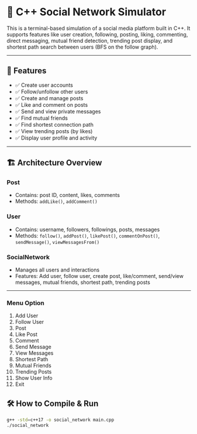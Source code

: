 # 📱 C++ Social Network Simulator

This is a terminal-based simulation of a social media platform built in C++. It supports features like user creation, following, posting, liking, commenting, direct messaging, mutual friend detection, trending post display, and shortest path search between users (BFS on the follow graph).

---

## 🧠 Features

- ✅ Create user accounts  
- ✅ Follow/unfollow other users  
- ✅ Create and manage posts  
- ✅ Like and comment on posts  
- ✅ Send and view private messages  
- ✅ Find mutual friends  
- ✅ Find shortest connection path  
- ✅ View trending posts (by likes)  
- ✅ Display user profile and activity  

---

## 🏗️ Architecture Overview

### Post
- Contains: post ID, content, likes, comments
- Methods: `addLike()`, `addComment()`

### User
- Contains: username, followers, followings, posts, messages
- Methods: `follow()`, `addPost()`, `likePost()`, `commentOnPost()`, `sendMessage()`, `viewMessagesFrom()`

### SocialNetwork
- Manages all users and interactions
- Features: Add user, follow user, create post, like/comment, send/view messages, mutual friends, shortest path, trending posts

---
### Menu Option
1. Add User
2. Follow User
3. Post
4. Like Post
5. Comment
6. Send Message
7. View Messages
8. Shortest Path
9. Mutual Friends
10. Trending Posts
11. Show User Info
12. Exit


## 🛠️ How to Compile & Run

```bash
g++ -std=c++17 -o social_network main.cpp
./social_network
